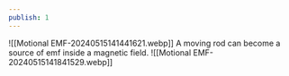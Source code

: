 ```yaml
---
publish: 1
---
```


![[Motional EMF-20240515141441621.webp]]
A moving rod can become a source of emf inside a magnetic field. 
![[Motional EMF-20240515141841529.webp]]